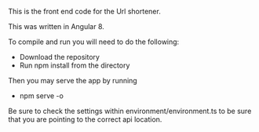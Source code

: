 This is the front end code for the Url shortener.

This was written in Angular 8.

To compile and run you will need to do the following:

- Download the repository
- Run npm install from the directory

Then you may serve the app by running 
- npm serve -o

Be sure to check the settings within environment/environment.ts to be sure that you are pointing to the correct api location.
